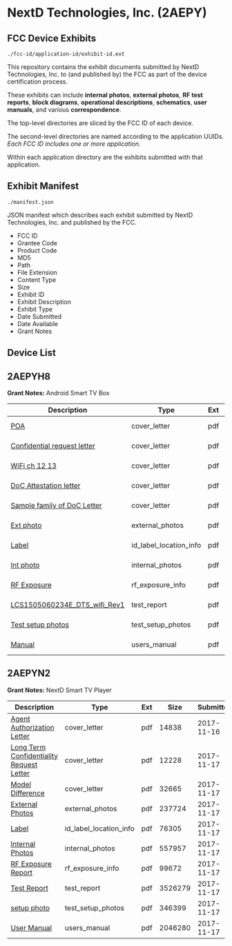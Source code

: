 # NextD Technologies, Inc. (2AEPY)
## FCC Device Exhibits

```
./fcc-id/application-id/exhibit-id.ext
```

This repository contains the exhibit documents submitted by NextD Technologies, Inc. to (and published by) the FCC as part of the device certification process.

These exhibits can include **internal photos**, **external photos**, **RF test reports**, **block diagrams**, **operational descriptions**, **schematics**, **user manuals**, and various **correspondence**.

The top-level directories are sliced by the FCC ID of each device.

The second-level directories are named according to the application UUIDs. *Each FCC ID includes one or more application.*

Within each application directory are the exhibits submitted with that application. 

## Exhibit Manifest

```
./manifest.json
```

JSON manifest which describes each exhibit submitted by NextD Technologies, Inc. and published by the FCC.

- FCC ID
- Grantee Code
- Product Code
- MD5
- Path
- File Extension
- Content Type
- Size
- Exhibit ID
- Exhibit Description
- Exhibit Type
- Date Submitted
- Date Available
- Grant Notes

## Device List
## 2AEPYH8
**Grant Notes:** Android Smart TV Box

| Description | Type | Ext | Size | Submitted | Available |
| ----------- | ---- | --- | ---- | --------- | --------- |
| [POA](2AEPYH8/9324c1971d41848202b1ebe6f546f6c9/2665462.pdf) | cover_letter | pdf | 232872 | 2015-07-02 | 2015-07-02 |
| [Confidential request letter](2AEPYH8/9324c1971d41848202b1ebe6f546f6c9/2665463.pdf) | cover_letter | pdf | 241236 | 2015-07-02 | 2015-07-02 |
| [WiFi ch 12 13](2AEPYH8/9324c1971d41848202b1ebe6f546f6c9/2665464.pdf) | cover_letter | pdf | 181038 | 2015-07-02 | 2015-07-02 |
| [DoC Attestation letter](2AEPYH8/9324c1971d41848202b1ebe6f546f6c9/2665465.pdf) | cover_letter | pdf | 109824 | 2015-07-02 | 2015-07-02 |
| [Sample family of DoC Letter](2AEPYH8/9324c1971d41848202b1ebe6f546f6c9/2665466.pdf) | cover_letter | pdf | 185478 | 2015-07-02 | 2015-07-02 |
| [Ext photo](2AEPYH8/9324c1971d41848202b1ebe6f546f6c9/2665470.pdf) | external_photos | pdf | 403077 | 2015-07-02 | 2015-07-02 |
| [Label](2AEPYH8/9324c1971d41848202b1ebe6f546f6c9/2665472.pdf) | id_label_location_info | pdf | 55565 | 2015-07-02 | 2015-07-02 |
| [Int photo](2AEPYH8/9324c1971d41848202b1ebe6f546f6c9/2665471.pdf) | internal_photos | pdf | 700684 | 2015-07-02 | 2015-07-02 |
| [RF Exposure](2AEPYH8/9324c1971d41848202b1ebe6f546f6c9/2665467.pdf) | rf_exposure_info | pdf | 230258 | 2015-07-02 | 2015-07-02 |
| [LCS1505060234E_DTS_wifi_Rev1](2AEPYH8/9324c1971d41848202b1ebe6f546f6c9/2665468.pdf) | test_report | pdf | 2062613 | 2015-07-02 | 2015-07-02 |
| [Test setup photos](2AEPYH8/9324c1971d41848202b1ebe6f546f6c9/2665469.pdf) | test_setup_photos | pdf | 259006 | 2015-07-02 | 2015-07-02 |
| [Manual](2AEPYH8/9324c1971d41848202b1ebe6f546f6c9/2665473.pdf) | users_manual | pdf | 1577546 | 2015-07-02 | 2015-07-02 |
## 2AEPYN2
**Grant Notes:** NextD Smart TV Player

| Description | Type | Ext | Size | Submitted | Available |
| ----------- | ---- | --- | ---- | --------- | --------- |
| [Agent Authorization Letter](2AEPYN2/65dc05dbdb5594289cdff4fb3c2d9b69/3641786.pdf) | cover_letter | pdf | 14838 | 2017-11-16 | 2017-11-17 |
| [Long Term Confidentiality Request Letter](2AEPYN2/65dc05dbdb5594289cdff4fb3c2d9b69/3643065.pdf) | cover_letter | pdf | 12228 | 2017-11-17 | 2017-11-17 |
| [Model Difference](2AEPYN2/65dc05dbdb5594289cdff4fb3c2d9b69/3643066.pdf) | cover_letter | pdf | 32665 | 2017-11-17 | 2017-11-17 |
| [External Photos](2AEPYN2/65dc05dbdb5594289cdff4fb3c2d9b69/3643046.pdf) | external_photos | pdf | 237724 | 2017-11-17 | 2017-11-17 |
| [Label](2AEPYN2/65dc05dbdb5594289cdff4fb3c2d9b69/3643062.pdf) | id_label_location_info | pdf | 76305 | 2017-11-17 | 2017-11-17 |
| [Internal Photos](2AEPYN2/65dc05dbdb5594289cdff4fb3c2d9b69/3643056.pdf) | internal_photos | pdf | 557957 | 2017-11-17 | 2017-11-17 |
| [RF Exposure Report](2AEPYN2/65dc05dbdb5594289cdff4fb3c2d9b69/3643092.pdf) | rf_exposure_info | pdf | 99672 | 2017-11-17 | 2017-11-17 |
| [Test Report](2AEPYN2/65dc05dbdb5594289cdff4fb3c2d9b69/3643080.pdf) | test_report | pdf | 3526279 | 2017-11-17 | 2017-11-17 |
| [setup photo](2AEPYN2/65dc05dbdb5594289cdff4fb3c2d9b69/3643069.pdf) | test_setup_photos | pdf | 346399 | 2017-11-17 | 2017-11-17 |
| [User Manual](2AEPYN2/65dc05dbdb5594289cdff4fb3c2d9b69/3643097.pdf) | users_manual | pdf | 2046280 | 2017-11-17 | 2017-11-17 |
